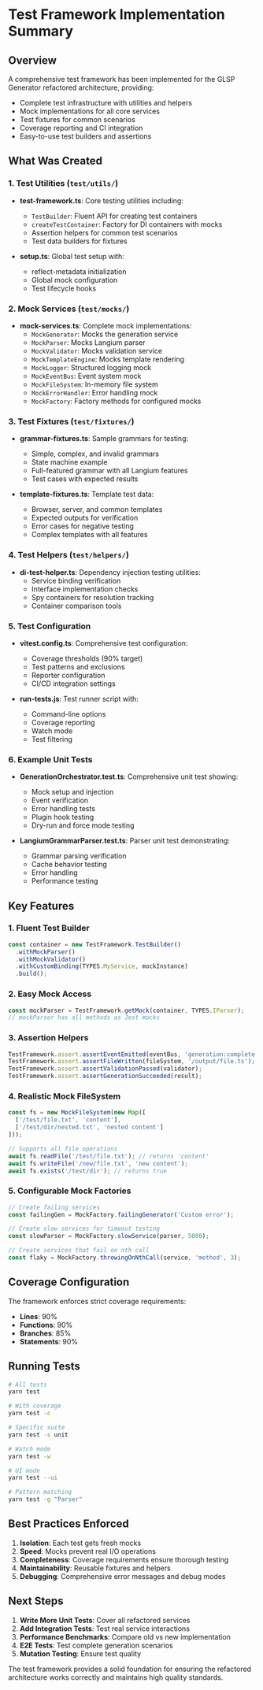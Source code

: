 # Test Framework Implementation Summary

## Overview

A comprehensive test framework has been implemented for the GLSP Generator refactored architecture, providing:
- Complete test infrastructure with utilities and helpers
- Mock implementations for all core services
- Test fixtures for common scenarios
- Coverage reporting and CI integration
- Easy-to-use test builders and assertions

## What Was Created

### 1. Test Utilities (`test/utils/`)
- **test-framework.ts**: Core testing utilities including:
  - `TestBuilder`: Fluent API for creating test containers
  - `createTestContainer`: Factory for DI containers with mocks
  - Assertion helpers for common test scenarios
  - Test data builders for fixtures

- **setup.ts**: Global test setup with:
  - reflect-metadata initialization
  - Global mock configuration
  - Test lifecycle hooks

### 2. Mock Services (`test/mocks/`)
- **mock-services.ts**: Complete mock implementations:
  - `MockGenerator`: Mocks the generation service
  - `MockParser`: Mocks Langium parser
  - `MockValidator`: Mocks validation service
  - `MockTemplateEngine`: Mocks template rendering
  - `MockLogger`: Structured logging mock
  - `MockEventBus`: Event system mock
  - `MockFileSystem`: In-memory file system
  - `MockErrorHandler`: Error handling mock
  - `MockFactory`: Factory methods for configured mocks

### 3. Test Fixtures (`test/fixtures/`)
- **grammar-fixtures.ts**: Sample grammars for testing:
  - Simple, complex, and invalid grammars
  - State machine example
  - Full-featured grammar with all Langium features
  - Test cases with expected results

- **template-fixtures.ts**: Template test data:
  - Browser, server, and common templates
  - Expected outputs for verification
  - Error cases for negative testing
  - Complex templates with all features

### 4. Test Helpers (`test/helpers/`)
- **di-test-helper.ts**: Dependency injection testing utilities:
  - Service binding verification
  - Interface implementation checks
  - Spy containers for resolution tracking
  - Container comparison tools

### 5. Test Configuration
- **vitest.config.ts**: Comprehensive test configuration:
  - Coverage thresholds (90% target)
  - Test patterns and exclusions
  - Reporter configuration
  - CI/CD integration settings

- **run-tests.js**: Test runner script with:
  - Command-line options
  - Coverage reporting
  - Watch mode
  - Test filtering

### 6. Example Unit Tests
- **GenerationOrchestrator.test.ts**: Comprehensive unit test showing:
  - Mock setup and injection
  - Event verification
  - Error handling tests
  - Plugin hook testing
  - Dry-run and force mode testing

- **LangiumGrammarParser.test.ts**: Parser unit test demonstrating:
  - Grammar parsing verification
  - Cache behavior testing
  - Error handling
  - Performance testing

## Key Features

### 1. Fluent Test Builder
```typescript
const container = new TestFramework.TestBuilder()
  .withMockParser()
  .withMockValidator()
  .withCustomBinding(TYPES.MyService, mockInstance)
  .build();
```

### 2. Easy Mock Access
```typescript
const mockParser = TestFramework.getMock(container, TYPES.IParser);
// mockParser has all methods as Jest mocks
```

### 3. Assertion Helpers
```typescript
TestFramework.assert.assertEventEmitted(eventBus, 'generation:complete');
TestFramework.assert.assertFileWritten(fileSystem, '/output/file.ts');
TestFramework.assert.assertValidationPassed(validator);
TestFramework.assert.assertGenerationSucceeded(result);
```

### 4. Realistic Mock FileSystem
```typescript
const fs = new MockFileSystem(new Map([
  ['/test/file.txt', 'content'],
  ['/test/dir/nested.txt', 'nested content']
]));

// Supports all file operations
await fs.readFile('/test/file.txt'); // returns 'content'
await fs.writeFile('/new/file.txt', 'new content');
await fs.exists('/test/dir'); // returns true
```

### 5. Configurable Mock Factories
```typescript
// Create failing services
const failingGen = MockFactory.failingGenerator('Custom error');

// Create slow services for timeout testing
const slowParser = MockFactory.slowService(parser, 5000);

// Create services that fail on nth call
const flaky = MockFactory.throwingOnNthCall(service, 'method', 3);
```

## Coverage Configuration

The framework enforces strict coverage requirements:
- **Lines**: 90%
- **Functions**: 90%
- **Branches**: 85%
- **Statements**: 90%

## Running Tests

```bash
# All tests
yarn test

# With coverage
yarn test -c

# Specific suite
yarn test -s unit

# Watch mode
yarn test -w

# UI mode
yarn test --ui

# Pattern matching
yarn test -g "Parser"
```

## Best Practices Enforced

1. **Isolation**: Each test gets fresh mocks
2. **Speed**: Mocks prevent real I/O operations
3. **Completeness**: Coverage requirements ensure thorough testing
4. **Maintainability**: Reusable fixtures and helpers
5. **Debugging**: Comprehensive error messages and debug modes

## Next Steps

1. **Write More Unit Tests**: Cover all refactored services
2. **Add Integration Tests**: Test real service interactions
3. **Performance Benchmarks**: Compare old vs new implementation
4. **E2E Tests**: Test complete generation scenarios
5. **Mutation Testing**: Ensure test quality

The test framework provides a solid foundation for ensuring the refactored architecture works correctly and maintains high quality standards.